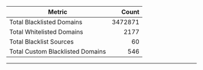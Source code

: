 | Metric | Count |
|--------|------:|
| Total Blacklisted Domains | 3472871 |
| Total Whitelisted Domains | 2177 |
| Total Blacklist Sources | 60 |
| Total Custom Blacklisted Domains | 546 |
---
